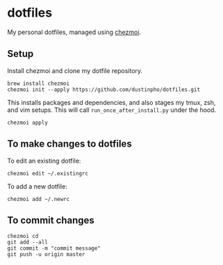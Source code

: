 # dotfiles

My personal dotfiles, managed using [chezmoi](https://www.chezmoi.io/).

## Setup
Install chezmoi and clone my dotfile repository.
```
brew install chezmoi
chezmoi init --apply https://github.com/dustinpho/dotfiles.git
```

This installs packages and dependencies, and also stages my tmux, zsh, and vim setups. This will call `run_once_after_install.py` under the hood.
```
chezmoi apply
```

## To make changes to dotfiles
To edit an existing dotfile:
```
chezmoi edit ~/.existingrc
```

To add a new dotfile:
```
chezmoi add ~/.newrc
```

## To commit changes
```
chezmoi cd
git add --all
git commit -m "commit message"
git push -u origin master
```

